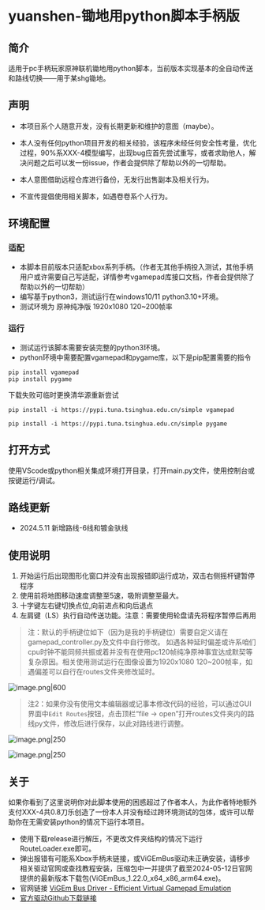 # yuanshen-锄地用python脚本手柄版

## 简介
适用于pc手柄玩家原神联机锄地用python脚本，当前版本实现基本的全自动传送和路线切换——用于某shg锄地。

## 声明
- 本项目系个人随意开发，没有长期更新和维护的意图（maybe）。
- 本人没有任何python项目开发的相关经验，该程序未经任何安全性考量，优化过程，90%系XXX-4模型编写，出现bug应首先尝试重写，或者求助他人，解决问题之后可以发一份issue，作者会提供除了帮助以外的一切帮助。
- 本人意图借助远程仓库进行备份，无发行出售副本及相关行为。

- 不宣传提倡使用相关脚本，如遇卷卷系个人行为。

## 环境配置
### 适配
- 本脚本目前版本只适配xbox系列手柄。（作者无其他手柄投入测试，其他手柄用户或许需要自己写适配，详情参考vgamepad库接口文档，作者会提供除了帮助以外的一切帮助）
- 编写基于python3，测试运行在windows10/11 python3.10+环境。
- 测试环境为 原神纯净版 1920x1080 120~200帧率

### 运行
- 测试运行该脚本需要安装完整的python3环境。
- python环境中需要配置vgamepad和pygame库，以下是pip配置需要的指令

```shell
pip install vgamepad
pip install pygame
```

下载失败可临时更换清华源重新尝试

```shell
pip install -i https://pypi.tuna.tsinghua.edu.cn/simple vgamepad
```

```shell
pip install -i https://pypi.tuna.tsinghua.edu.cn/simple pygame
```

## 打开方式
使用VScode或python相关集成环境打开目录，打开main.py文件，使用控制台或按键运行/调试。

## 路线更新
-  2024.5.11 新增路线-6线和镀金驮线
## 使用说明

 1. 开始运行后出现图形化窗口并没有出现报错即运行成功，双击右侧摇杆键暂停程序
 2. 使用前将地图移动速度调整至5速，吸附调整至最大。
 3. 十字键左右键切换点位,向前进点和向后退点
 4. 左肩键（LS）执行自动传送功能。注意：需要使用轮盘请先将程序暂停后再用
> 注：默认的手柄键位如下（因为是我的手柄键位）需要自定义请在gamepad_controller.py及文件中自行修改。
> 如遇各种延时偏差或许系咱们cpu时钟不能同频共振或着并没有在使用pc120帧纯净原神事宜达成默契等复杂原因。相关使用测试运行在图像设置为1920x1080 120~200帧率，如遇偏差可以自行在routes文件夹修改延时。

![image.png|600](https://picformscyanveg-1319504596.cos.ap-shanghai.myqcloud.com/pic/202405120219849.png)


> 注2：如果你没有使用文本编辑器或记事本修改代码的经验，可以通过GUI界面中`Edit Routes`按钮，点击顶栏“file -> open”打开routes文件夹内的路线py文件，修改后进行保存，以此对路线进行调整。
> 
![image.png|250](https://picformscyanveg-1319504596.cos.ap-shanghai.myqcloud.com/pic/202405120311715.png)

![image.png|250](https://picformscyanveg-1319504596.cos.ap-shanghai.myqcloud.com/pic/202405120315841.png)

## 关于
如果你看到了这里说明你对此脚本使用的困惑超过了作者本人，为此作者特地额外支付XXX-4共0.8刀乐创造了一份本人并没有经过跨环境测试的包体，或许可以帮助你在无需安装python的情况下运行本项目。
- 使用下载release进行解压，不更改文件夹结构的情况下运行RouteLoader.exe即可。
- 弹出报错有可能系Xbox手柄未链接，或ViGEmBus驱动未正确安装，请移步相关驱动官网或查找教程安装，压缩包中一并提供了截至2024-05-12日官网提供的最新版本下载包(ViGEmBus_1.22.0_x64_x86_arm64.exe)。
- 官网链接 [ViGEm Bus Driver - Efficient Virtual Gamepad Emulation](https://vigembus.com/)
- [官方驱动Github下载链接](https://github.com/nefarius/ViGEmBus/releases)
